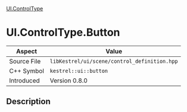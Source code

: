 [UI.ControlType](index)
# UI.ControlType.Button
| Aspect | Value |
| --- | --- |
| Source File | `libKestrel/ui/scene/control_definition.hpp` |
| C++ Symbol | `kestrel::ui::button` |
| Introduced | Version 0.8.0 |
## Description

